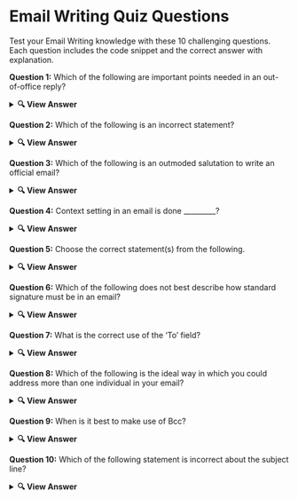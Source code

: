# Email Writing Quiz Questions

Test your Email Writing knowledge with these 10 challenging questions. Each question includes the code snippet and the correct answer with explanation.

**Question 1:** Which of the following are important points needed in an out-of-office reply?


<details> <summary><b>🔍 View Answer</b></summary>
✅ Answer: <p align="center">✔️ All of the above.</p>

</details>

**Question 2:** Which of the following is an incorrect statement?

<details> <summary><b>🔍 View Answer</b></summary>
✅ Answer: <p align="center">✔️ People marked in BCC can see everyone but no one can see them.</p>

</details>

**Question 3:** Which of the following is an outmoded salutation to write an official email?

<details> <summary><b>🔍 View Answer</b></summary>
✅ Answer: <p align="center">✔️ All of the above.</p>

</details>

**Question 4:** Context setting in an email is done _________?

<details> <summary><b>🔍 View Answer</b></summary>
✅ Answer: <p align="center">✔️ to ensure that both are on the same page regarding the background information, which in turn eliminates any unnecessary assumptions.<p>
</details>

**Question 5:** Choose the correct statement(s) from the following.

<details> <summary><b>🔍 View Answer</b></summary>
✅ Answer: <p align="center">✔️ Signatures can vary with respect to context and the person it is being sent to.</p>

</details>

**Question 6:** Which of the following does not best describe how standard signature must be in an email?

<details> <summary><b>🔍 View Answer</b></summary>
✅ Answer: <p align="center">✔️ All of the above.</p>

</details>

**Question 7:** What is the correct use of the ‘To’ field?

<details> <summary><b>🔍 View Answer</b></summary>
✅ Answer: <p align="center">✔️ To send it to the people who are expected to take measures and or reply.</p>

</details>

**Question 8:** Which of the following is the ideal way in which you could address more than one individual in your email?

<details> <summary><b>🔍 View Answer</b></summary>
✅ Answer: <p align="center">✔️ All of the above.</p>

</details>


**Question 9:** When is it best to make use of Bcc?

<details> <summary><b>🔍 View Answer</b></summary>
✅ Answer: <p align="center">✔️ to send mass emails to a group of unrelated people who may need to be provided the same information.</p>

</details>


**Question 10:** Which of the following statement is incorrect about the subject line?

<details> <summary><b>🔍 View Answer</b></summary>
✅ Answer: <p align="center">✔️ Subject line is optional in case the body has one or two lines of information.</p>

</details>